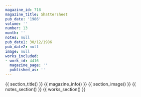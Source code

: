 ```yaml
---
magazine_id: 718
magazine_title: Shattersheet
pub_date: '1986'
volume: ''
number: 13
month: ''
notes: null
pub_date1: 30/12/1986
pub_date2: null
image: null
works_included:
- work_id: 4416
  magazine_page: ''
  published_as: ''
---
```


{{ section_title() }}
{{ magazine_info() }}
{{ section_image() }}
{{ notes_section() }}
{{ works_section() }}

